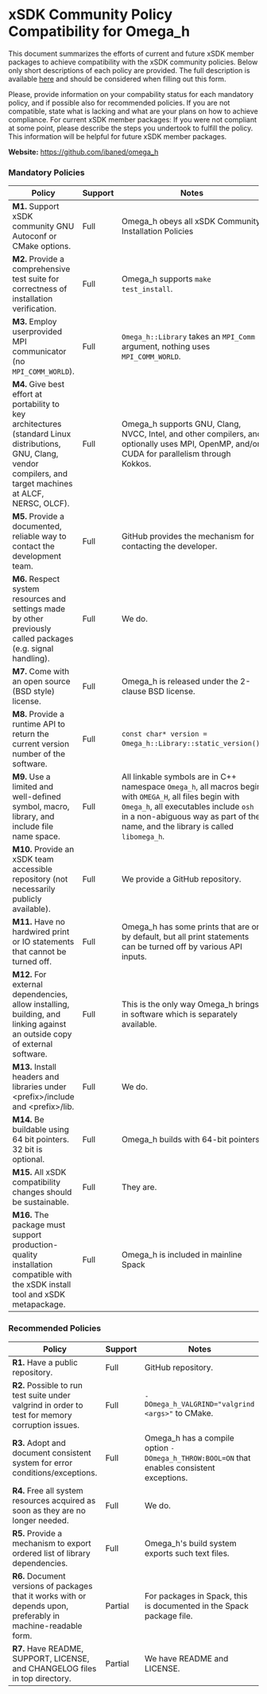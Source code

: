 # xSDK Community Policy Compatibility for Omega_h

This document summarizes the efforts of current and future xSDK member packages to achieve compatibility with the xSDK community policies. Below only short descriptions of each policy are provided. The full description is available [here](https://docs.google.com/document/d/1DCx2Duijb0COESCuxwEEK1j0BPe2cTIJ-AjtJxt3290/edit#heading=h.2hp5zbf0n3o3)
and should be considered when filling out this form.

Please, provide information on your compability status for each mandatory policy, and if possible also for recommended policies.
If you are not compatible, state what is lacking and what are your plans on how to achieve compliance.
For current xSDK member packages: If you were not compliant at some point, please describe the steps you undertook to fulfill the policy. This information will be helpful for future xSDK member packages.

**Website:** https://github.com/ibaned/omega_h

### Mandatory Policies

| Policy                 |Support| Notes                   |
|------------------------|-------|-------------------------|
|**M1.** Support xSDK community GNU Autoconf or CMake options. |Full| Omega\_h obeys all xSDK Community Installation Policies|
|**M2.** Provide a comprehensive test suite for correctness of installation verification. |Full| Omega_h supports `make test_install`. |
|**M3.** Employ userprovided MPI communicator (no `MPI_COMM_WORLD`). |Full| `Omega_h::Library` takes an `MPI_Comm` argument, nothing uses `MPI_COMM_WORLD`. |
|**M4.** Give best effort at portability to key architectures (standard Linux distributions, GNU, Clang, vendor compilers, and target machines at ALCF, NERSC, OLCF). |Full| Omega_h supports GNU, Clang, NVCC, Intel, and other compilers, and optionally uses MPI, OpenMP, and/or CUDA for parallelism through Kokkos. |
|**M5.** Provide a documented, reliable way to contact the development team. |Full| GitHub provides the mechanism for contacting the developer. |
|**M6.** Respect system resources and settings made by other previously called packages (e.g. signal handling). |Full| We do. |
|**M7.** Come with an open source (BSD style) license. |Full| Omega_h is released under the 2-clause BSD license. |
|**M8.** Provide a runtime API to return the current version number of the software. |Full| `const char* version = Omega_h::Library::static_version()`. |
|**M9.** Use a limited and well-defined symbol, macro, library, and include file name space. |Full| All linkable symbols are in C++ namespace `Omega_h`, all macros begin with `OMEGA_H`, all files begin with `Omega_h`, all executables include `osh` in a non-abiguous way as part of the name, and the library is called `libomega_h`. |
|**M10.** Provide an xSDK team accessible repository (not necessarily publicly available). |Full| We provide a GitHub repository. |
|**M11.** Have no hardwired print or IO statements that cannot be turned off. |Full| Omega_h has some prints that are on by default, but all print statements can be turned off by various API inputs. |
|**M12.** For external dependencies, allow installing, building, and linking against an outside copy of external software. |Full| This is the only way Omega_h brings in software which is separately available. |
|**M13.** Install headers and libraries under \<prefix\>/include and \<prefix\>/lib. |Full| We do. |
|**M14.** Be buildable using 64 bit pointers. 32 bit is optional. |Full| Omega_h builds with 64-bit pointers. |
|**M15.** All xSDK compatibility changes should be sustainable. |Full| They are. |
|**M16.** The package must support production-quality installation compatible with the xSDK install tool and xSDK metapackage. |Full| Omega_h is included in mainline Spack

### Recommended Policies

| Policy                 |Support| Notes                   |
|------------------------|-------|-------------------------|
|**R1.** Have a public repository. |Full| GitHub repository. |
|**R2.** Possible to run test suite under valgrind in order to test for memory corruption issues. |Full| `-DOmega_h_VALGRIND="valgrind <args>"` to CMake. |
|**R3.** Adopt and document consistent system for error conditions/exceptions. |Full| Omega_h has a compile option `-DOmega_h_THROW:BOOL=ON` that enables consistent exceptions. |
|**R4.** Free all system resources acquired as soon as they are no longer needed. |Full| We do. |
|**R5.** Provide a mechanism to export ordered list of library dependencies. |Full| Omega_h's build system exports such text files. |
|**R6.** Document versions of packages that it works with or depends upon, preferably in machine-readable form.  | Partial | For packages in Spack, this is documented in the Spack package file. |
|**R7.** Have README, SUPPORT, LICENSE, and CHANGELOG files in top directory.  | Partial | We have README and LICENSE. |
